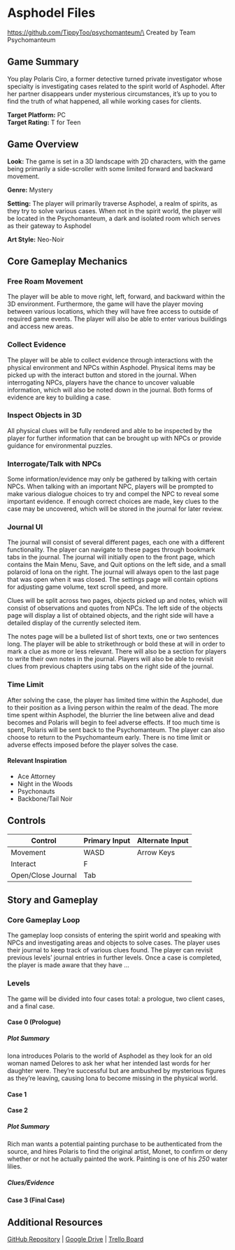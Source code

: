 # Asphodel Files
https://github.com/TippyToo/psychomanteum/\
Created by Team Psychomanteum

 ## Game Summary

 You play Polaris Ciro, a former detective turned private investigator whose specialty is investigating cases related to the spirit world of Asphodel. After her partner disappears under mysterious circumstances, it’s up to you to find the truth of what happened, all while working cases for clients.

 **Target Platform:** PC\
 **Target Rating:** T for Teen

 ## Game Overview

 **Look:** The game is set in a 3D landscape with 2D characters, with the game being primarily a side-scroller with some limited forward and backward movement.

 **Genre:** Mystery

 **Setting:** The player will primarily traverse Asphodel, a realm of spirits, as they try to solve various cases. When not in the spirit world, the player will be located in the Psychomanteum, a dark and isolated room which serves as their gateway to Asphodel

 **Art Style:** Neo-Noir

## Core Gameplay Mechanics

### Free Roam Movement

The player will be able to move right, left, forward, and backward within the 3D environment. Furthermore, the game will have the player moving between various locations, which they will have free access to outside of required game events. The player will also be able to enter various buildings and access new areas. 

### Collect Evidence

The player will be able to collect evidence through interactions with the physical environment and NPCs within Asphodel. Physical items may be picked up with the interact button and stored in the journal. When interrogating NPCs, players have the chance to uncover valuable information, which will also be noted down in the journal. Both forms of evidence are key to building a case.

### Inspect Objects in 3D

All physical clues will be fully rendered and able to be inspected by the player for further information that can be brought up with NPCs or provide guidance for environmental puzzles.

### Interrogate/Talk with NPCs

Some information/evidence may only be gathered by talking with certain NPCs. When talking with an important NPC, players will be prompted to make various dialogue choices to try and compel the NPC to reveal some important evidence. If enough correct choices are made, key clues to the case may be uncovered, which will be stored in the journal for later review.

### Journal UI

The journal will consist of several different pages, each one with a different functionality. The player can navigate to these pages through bookmark tabs in the journal. The journal will initially open to the front page, which contains the Main Menu, Save, and Quit options on the left side, and a small polaroid of Iona on the right. The journal will always open to the last page that was open when it was closed. The settings page will contain options for adjusting game volume, text scroll speed, and more.


Clues will be split across two pages, objects picked up and notes, which will consist of observations and quotes from NPCs. The left side of the objects page will display a list of obtained objects, and the right side will have a detailed display of the currently selected item.

The notes page will be a bulleted list of short texts, one or two sentences long. The player will be able to strikethrough or bold these at will in order to mark a clue as more or less relevant. There will also be a section for players to write their own notes in the journal. Players will also be able to revisit clues from previous chapters using tabs on the right side of the journal.

### Time Limit

After solving the case, the player has limited time within the Asphodel, due to their position as a living person within the realm of the dead. The more time spent within Asphodel, the blurrier the line between alive and dead becomes and Polaris will begin to feel adverse effects. If too much time is spent, Polaris will be sent back to the Psychomanteum. The player can also choose to return to the Psychomanteum early. There is no time limit or adverse effects imposed before the player solves the case.




#### Relevant Inspiration

- Ace Attorney
- Night in the Woods
- Psychonauts
- Backbone/Tail Noir

## Controls

| Control           | Primary Input | Alternate Input |
|-------------------|---------------|-----------------|
| Movement          | WASD          | Arrow Keys      |
| Interact          | F             |                 |
| Open/Close Journal| Tab           |                 |

## Story and Gameplay

### Core Gameplay Loop

The gameplay loop consists of entering the spirit world and speaking with NPCs and investigating areas and objects to solve cases. The player uses their journal to keep track of various clues found. The player can revisit previous levels’ journal entries in further levels. Once a case is completed, the player is made aware that they have ...

### Levels

The game will be divided into four cases total: a prologue, two client cases, and a final case.

#### Case 0 (Prologue)

##### Plot Summary

Iona introduces Polaris to the world of Asphodel as they look for an old woman named Delores to ask her what her intended last words for her daughter were. They’re successful but are ambushed by mysterious figures as they’re leaving, causing Iona to become missing in the physical world.

#### Case 1

#### Case 2

##### Plot Summary

Rich man wants a potential painting purchase to be authenticated from the source, and hires Polaris to find the original artist, Monet, to confirm or deny whether or not he actually painted the work. Painting is one of his *250* water lilies.

##### Clues/Evidence

#### Case 3 (Final Case)


## Additional Resources
[GitHub Repository](https://github.com/TippyToo/psychomanteum/) |
[Google Drive](https://drive.google.com/drive/folders/16K0zJERSVpJR2jjDi_JD6piHxxqVbFEK) |
[Trello Board](https://trello.com/c/3gkCqr7Y/1-level-design)